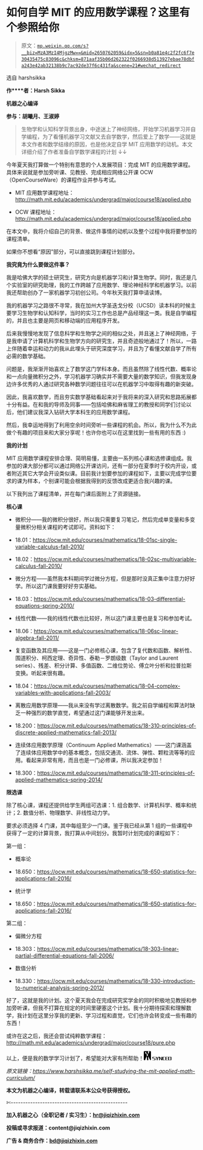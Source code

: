 # 如何自学 MIT 的应用数学课程？这里有个参照给你

> 原文：[`mp.weixin.qq.com/s?__biz=MzA3MzI4MjgzMw==&mid=2650762059&idx=5&sn=b0a81e4c2f2fc6f7e30435475c83096c&chksm=871aaf35b06d262322f0266938d513927ebae78dbfa243e42ab32138b9c7ac92de37f6c431fa&scene=21#wechat_redirect`](http://mp.weixin.qq.com/s?__biz=MzA3MzI4MjgzMw==&mid=2650762059&idx=5&sn=b0a81e4c2f2fc6f7e30435475c83096c&chksm=871aaf35b06d262322f0266938d513927ebae78dbfa243e42ab32138b9c7ac92de37f6c431fa&scene=21#wechat_redirect)

选自 harshsikka

**作****者：Harsh Sikka**

**机器之心编译**

**参与：胡曦月、王淑婷**

> 生物学和认知科学背景出身，中途迷上了神经网络，开始学习机器学习并自学编程，为了看懂机器学习文献又去自学数学，然后爱上了数学——这就是本文作者和数学结缘的原因，也是他决定自学 MIT 应用数学的动机。本文详细介绍了作者准备自学数学课程的计划 ↓↓

今年夏天我打算做一个特别有意思的个人发展项目：完成 MIT 的应用数学课程。具体来说就是参加旁听课、见教授、完成相应网络公开课 OCW（OpenCourseWare）的课程作业并参与考试。

*   MIT 应用数学课程地址：http://math.mit.edu/academics/undergrad/major/course18/applied.php

*   OCW 课程地址：http://math.mit.edu/academics/undergrad/major/course18/applied.php

在本文中，我将介绍自己的背景、做这件事情的动机以及整个过程中我将要参加的课程清单。

如果你不想看“原因”部分，可以直接跳到课程计划部分。

**我究竟为什么要做这件事？**

我是哈佛大学的硕士研究生，研究方向是机器学习和计算生物学。同时，我还是几个实验室的研究助理，我的工作跨越了应用数学、理论神经科学和机器学习。以前我还帮助创办了一家机器学习初创公司。今年秋天我打算申请读博。

我的机器学习之路很不寻常，我在加州大学圣迭戈分校（UCSD）读本科的时候主要学习生物学和认知科学，当时的实习工作也总是产品经理这一类。我是自学编程的，并且也主要是网页和移动端的应用程序开发。

后来我慢慢地发现了信息科学和生物学之间的相似之处，并且迷上了神经网络，于是我申请了计算机科学和生物学方向的研究生，并且奇迹般地通过了！所以，一路上伴随着幸运和动力的我从此埋头于研究深度学习，并且为了看懂文献自学了所有必需的数学基础。

问题是，我渐渐开始喜欢上了数学这门学科本身。而且虽然除了线性代数、概率论和一点向量微积分之外，学习机器学习确实并不需要大量的数学知识，但我发现身边许多优秀的人通过研究各种数学问题往往可以在机器学习中取得有趣的新突破。

因此，我喜欢数学，而且夯实数学基础看起来对于我将来的深入研究和思路拓展都十分有益。在和我的导师及同事——包括哈佛和麻省理工的教授和同学们讨论以后，他们建议我深入钻研大学本科生的应用数学课程。

然后，我幸运地得到了利用空余时间旁听一些课程的机会。所以，我为什么不为此做个有趣的项目来和大家分享呢！也许你也可以在这里找到一些有用的东西 :)

**我的计划**

MIT 应用数学课程安排合理、简明易懂，主要由一系列核心课和选修课组成。我参加的课大部分都可以通过网络公开课访问，还有一部分在夏季时于校内开设，或者附近其它大学会开设类似课。目前我计划要参加的课程如下，主要以完成学位要求的课为样本，个别课可能会根据我得到的反馈改成更适合我兴趣的课。

以下我列出了课程清单，并在每门课后面附上了资源链接。

**核心课**

*   微积分——我的微积分很好，所以我只需要复习笔记，然后完成单变量和多变量微积分相关课程的考试即可。资料如下： 

*   18.01：https://ocw.mit.edu/courses/mathematics/18-01sc-single-variable-calculus-fall-2010/

*   18.02：https://ocw.mit.edu/courses/mathematics/18-02sc-multivariable-calculus-fall-2010/

*   微分方程——虽然我本科期间学过微分方程，但是那时没真正集中注意力好好学。所以这门课我要好好夯实基础。

*   18.03：https://ocw.mit.edu/courses/mathematics/18-03-differential-equations-spring-2010/

*   线性代数——我的线性代数也比较好，所以这门课主要也是复习和参加考试。

*   18.06：https://ocw.mit.edu/courses/mathematics/18-06sc-linear-algebra-fall-2011/

*   复变函数及其应用——这是一门必修核心课，包含了复代数和函数、解析性、围道积分、柯西定理、奇异性、泰勒－罗朗级数（Taylor and Laurent series）、残差、积分计算、多值函数、二维位势论、傅立叶分析和拉普拉斯变换。听起来很有趣。

*   18.04：https://ocw.mit.edu/courses/mathematics/18-04-complex-variables-with-applications-fall-2003/

*   离散应用数学原理——我从来没有学过离散数学。我之前自学编程和算法时缺乏一种强烈的数学直觉，希望通过这门课能够开发出来。

*   18.200：https://ocw.mit.edu/courses/mathematics/18-310-principles-of-discrete-applied-mathematics-fall-2013/

*   连续体应用数学原理（Continuum Applied Mathematics）——这门课涵盖了连续体应用数学中的基本概念，包括交通流、流体、弹性、颗粒流等等的应用。看起来非常有用，而且也是一门必修课，所以我决定参加！

*   18.300：https://ocw.mit.edu/courses/mathematics/18-311-principles-of-applied-mathematics-spring-2014/

**限选课**

除了核心课，课程还提供给学生两组可选课：1\. 组合数学、计算机科学、概率和统计；2\. 数值分析、物理数学、非线性动力学。

要求必须选择 4 门课，其中每组至少一门课。鉴于我已经从第 1 组的一些课程中获得了一定的计算背景，我打算从中间划分。我暂时计划完成的课程如下：

第一组：

*   概率论

*   18.650：https://ocw.mit.edu/courses/mathematics/18-650-statistics-for-applications-fall-2016/

*   统计学

*   18.650：https://ocw.mit.edu/courses/mathematics/18-650-statistics-for-applications-fall-2016/

第二组：

*   偏微分方程

*   18.303：https://ocw.mit.edu/courses/mathematics/18-303-linear-partial-differential-equations-fall-2006/

*   数值分析

*   18.330：https://ocw.mit.edu/courses/mathematics/18-330-introduction-to-numerical-analysis-spring-2012/

好了，这就是我的计划。这个夏天我会在完成研究奖学金的同时积极地见教授和参加旁听课，但我不打算在规定的时间里硬塞这个计划。我十分期待探索和理解数学，我计划在这里分享我的更新、学习过程和直觉，它们也许会转变成一些有趣的东西！

或许在这之后，我还会尝试纯粹数学课程：http://math.mit.edu/academics/undergrad/major/course18/pure.php

以上，便是我的数学学习计划了，希望能对大家有所帮助！*![](img/98db554c57db91144fde9866558fb8c3.jpg)*

*原文链接：https://www.harshsikka.me/self-studying-the-mit-applied-math-curriculum/*

****本文为机器之心编译，**转载请联系本公众号获得授权****。**

✄------------------------------------------------

**加入机器之心（全职记者 / 实习生）：hr@jiqizhixin.com**

**投稿或寻求报道：**content**@jiqizhixin.com**

**广告 & 商务合作：bd@jiqizhixin.com**